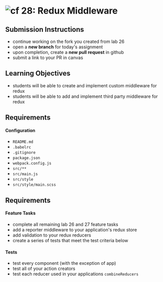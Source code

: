 ![cf](https://i.imgur.com/7v5ASc8.png) 28: Redux Middleware
======

## Submission Instructions
* continue working on the fork you created from lab 26
* open a **new branch** for today's assignment
* upon completion, create a **new pull request** in github
* submit a link to your PR in canvas

## Learning Objectives
* students will be able to create and implement custom middleware for redux
* students will be able to add and implement third party middleware for redux

## Requirements
#### Configuration  
* `README.md`
* `.babelrc`
* `.gitignore`
* `package.json`
* `webpack.config.js`
* `src/**`
* `src/main.js`
* `src/style`
* `src/style/main.scss`

## Requirements  
#### Feature Tasks
* complete all remaining lab 26 and 27 feature tasks
* add a reporter middleware to your application's redux store
* add validation to your redux reducers
* create a series of tests that meet the test criteria below

#### Tests
* test every component (with the exception of app)
* test all of your action creators
* test each reducer used in your applications `combineReducers`
